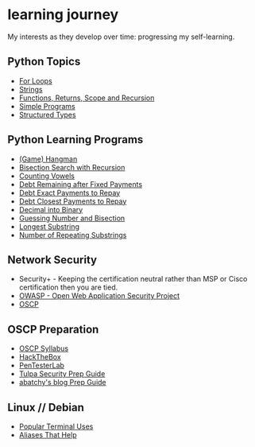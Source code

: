 #  learning journey

My interests as they develop over time: progressing my self-learning.

## Python Topics
   * [For Loops](https://github.com/hoodieblanket/learningJourney/blob/master/topics/For%20Loop%20examples.md)
   * [Strings](https://github.com/hoodieblanket/learningJourney/blob/master/Material/Python3/MITx6001x/Simple%20Programs.md)
   * [Functions, Returns, Scope and Recursion](https://github.com/hoodieblanket/learningJourney/blob/master/Material/Python3/MITx6001x/Functions%2C%20Returns%2C%20Scope%20and%20Recursion.md)
   * [Simple Programs](https://github.com/hoodieblanket/learningJourney/blob/master/Material/Python3/MITx6001x/Simple%20Programs.md)
   * [Structured Types](https://github.com/hoodieblanket/learningJourney/blob/master/Material/Python3/MITx6001x/Simple%20Programs.md)

## Python Learning Programs
   * [(Game) Hangman](https://github.com/hoodieblanket/learningJourney/tree/master/Programs/Python3/(Game)%20Hangman)
   * [Bisection Search with Recursion](https://github.com/hoodieblanket/learningJourney/tree/master/Programs/Python3/(Game)%20Hangman)
   * [Counting Vowels](https://github.com/hoodieblanket/learningJourney/blob/master/Programs/Python3/Counting%20vowels.py)
   * [Debt Remaining after Fixed Payments](https://github.com/hoodieblanket/learningJourney/blob/master/Programs/Python3/Counting%20vowels.py)
   * [Debt Exact Payments to Repay](https://github.com/hoodieblanket/learningJourney/blob/master/Programs/Python3/Exact%20Payments%20to%20Repay%20Debt.py)
   * [Debt Closest Payments to Repay](https://github.com/hoodieblanket/learningJourney/blob/master/Programs/Python3/Closest%20Payments%20to%20Repay%20Debt.py)
   * [Decimal into Binary](https://github.com/hoodieblanket/learningJourney/blob/master/Programs/Python3/Decimal%20into%20binary.py)
   * [Guessing Number and Bisection](https://github.com/hoodieblanket/learningJourney/blob/master/Programs/Python3/Guessing%20number%20and%20bisection.py)
   * [Longest Substring](https://github.com/hoodieblanket/learningJourney/blob/master/Programs/Python3/Longest%20substring.py)
   * [Number of Repeating Substrings](https://github.com/hoodieblanket/learningJourney/blob/master/Programs/Python3/Number%20of%20substrings.py)
   
## Network Security
   * Security+  - Keeping the certification neutral rather than MSP or Cisco certification then you are tied.
   * [OWASP - Open Web Application Security Project](https://www.owasp.org/index.php/Category:OWASP_Top_Ten_Project)
   * [OSCP](https://www.offensive-security.com)

## OSCP Preparation
   * [OSCP Syllabus](https://www.offensive-security.com/pwk-syllabus/)
   * [HackTheBox](https://www.hackthebox.eu/)
   * [PenTesterLab](https://pentesterlab.com/)
   * [Tulpa Security Prep Guide](https://tulpa-security.com/2016/09/19/prep-guide-for-offsecs-pwk/)
   * [abatchy's blog Prep Guide](https://www.abatchy.com/2017/03/how-to-prepare-for-pwkoscp-noob.html)
   
## Linux // Debian
   * [Popular Terminal Uses]()
   * [Aliases That Help]()